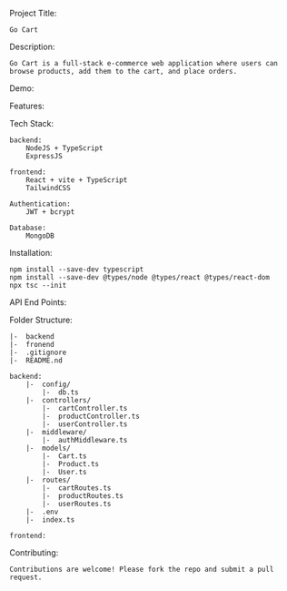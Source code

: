 Project Title:

    Go Cart

Description:

    Go Cart is a full-stack e-commerce web application where users can browse products, add them to the cart, and place orders.

Demo:

Features:

Tech Stack:

    backend:
        NodeJS + TypeScript
        ExpressJS
        
    frontend:
        React + vite + TypeScript
        TailwindCSS

    Authentication:
        JWT + bcrypt
    
    Database:
        MongoDB

Installation:

    npm install --save-dev typescript
    npm install --save-dev @types/node @types/react @types/react-dom
    npx tsc --init

API End Points:

Folder Structure:

    |-  backend
    |-  fronend
    |-  .gitignore
    |-  README.nd

    backend:
        |-  config/
            |-  db.ts
        |-  controllers/
            |-  cartController.ts
            |-  productController.ts
            |-  userController.ts
        |-  middleware/
            |-  authMiddleware.ts
        |-  models/
            |-  Cart.ts
            |-  Product.ts
            |-  User.ts
        |-  routes/
            |-  cartRoutes.ts
            |-  productRoutes.ts
            |-  userRoutes.ts
        |-  .env
        |-  index.ts

    frontend:

Contributing:

    Contributions are welcome! Please fork the repo and submit a pull request.